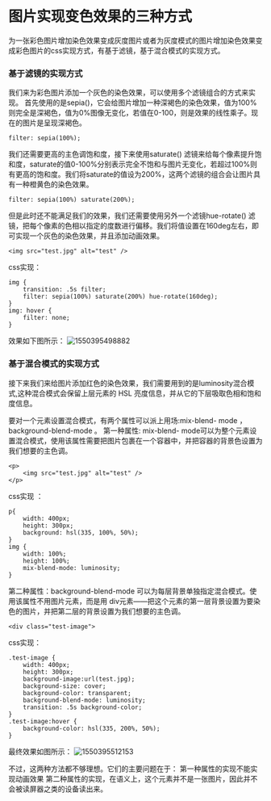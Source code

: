 
# 图片实现变色效果的三种方式
为一张彩色图片增加染色效果变成灰度图片或者为灰度模式的图片增加染色效果变成彩色图片的css实现方式，有基于滤镜，基于混合模式的实现方式。
<!-- more -->
### 基于滤镜的实现方式
我们来为彩色图片添加一个灰色的染色效果，可以使用多个滤镜组合的方式来实现。
首先使用的是sepia()，它会给图片增加一种深褐色的染色效果，值为100%则完全是深褐色，值为0%图像无变化，若值在0-100，则是效果的线性乘子。现在的图片是呈现深褐色。
```
filter: sepia(100%);
```
我们还需要更高的主色调饱和度，接下来使用saturate() 滤镜来给每个像素提升饱和度，saturate的值0-100%分别表示完全不饱和与图片无变化，若超过100%则有更高的饱和度。我们将saturate的值设为200%，这两个滤镜的组合会让图片具有一种橙黄色的染色效果。
```
filter: sepia(100%) saturate(200%);
```
但是此时还不能满足我们的效果，我们还需要使用另外一个滤镜hue-rotate() 滤镜，把每个像素的色相以指定的度数进行偏移。我们将值设置在160deg左右，即可实现一个灰色的染色效果，并且添加动画效果。
```
<img src="test.jpg" alt="test" />
```
css实现：
```
img {
    transition: .5s filter;
    filter: sepia(100%) saturate(200%) hue-rotate(160deg);
}
img: hover {
    filter: none;
}
```

效果如下图所示：
![1550395498882](https://user-images.githubusercontent.com/21194931/52910911-4ba66980-32d9-11e9-808f-2cd62e85fa32.jpg)
### 基于混合模式的实现方式

接下来我们来给图片添加红色的染色效果，我们需要用到的是luminosity混合模式,这种混合模式会保留上层元素的 HSL 亮度信息，并从它的下层吸取色相和饱和度信息。

要对一个元素设置混合模式，有两个属性可以派上用场:mix-blend- mode ，background-blend-mode 。
第一种属性: mix-blend- mode可以为整个元素设置混合模式，使用该属性需要把图片包裹在一个容器中，并把容器的背景色设置为我们想要的主色调。
```
<p>
    <img src="test.jpg" alt="test" />
</p>
```
css实现 ：
```
p{
    width: 400px;
    height: 300px;
    background: hsl(335, 100%, 50%);
}
img {
    width: 100%;
    height: 100%;
    mix-blend-mode: luminosity;
}
```
第二种属性：background-blend-mode 可以为每层背景单独指定混合模式。使用该属性不用图片元素，而是用 div元素——把这个元素的第一层背景设置为要染色的图片，并把第二层的背景设置为我们想要的主色调。
```
<div class="test-image">
```
css实现：
```
.test-image {
    width: 400px;
    height: 300px;
    background-image:url(test.jpg);
    background-size: cover;
    background-color: transparent;
    background-blend-mode: luminosity;
    transition: .5s background-color;
}
.test-image:hover {
    background-color: hsl(335, 200%, 50%);
}
```
最终效果如图所示：
![1550395512153](https://user-images.githubusercontent.com/21194931/52910953-c66f8480-32d9-11e9-8038-122f30be9d21.jpg)

不过，这两种方法都不够理想。它们的主要问题在于：
第一种属性的实现不能实现动画效果
第二种属性的实现，在语义上，这个元素并不是一张图片，因此并不会被读屏器之类的设备读出来。
